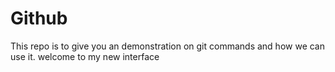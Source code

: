 # Github
This repo is to give you an demonstration on git commands and how we can use it.
welcome to my new interface
